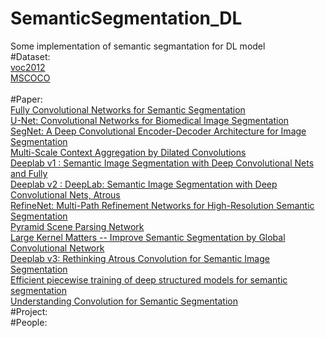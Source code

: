 # SemanticSegmentation_DL
Some implementation of semantic segmantation for DL model</br>
#Dataset:</br>
[voc2012](http://host.robots.ox.ac.uk/pascal/VOC/voc2012/)</br>
[MSCOCO](http://mscoco.org/explore/)</br>
</br>
#Paper:</br>
[Fully Convolutional Networks for Semantic Segmentation](https://arxiv.org/abs/1411.4038)</br>
[U-Net: Convolutional Networks for Biomedical Image Segmentation](https://arxiv.org/abs/1505.04597)</br>
[SegNet: A Deep Convolutional Encoder-Decoder Architecture for Image Segmentation](https://arxiv.org/abs/1511.00561)</br>
[Multi-Scale Context Aggregation by Dilated Convolutions](https://arxiv.org/abs/1511.07122)</br>
[Deeplab v1 : Semantic Image Segmentation with Deep Convolutional Nets and Fully](https://arxiv.org/abs/1412.7062)</br>
[Deeplab v2 : DeepLab: Semantic Image Segmentation with Deep Convolutional Nets, Atrous ](https://arxiv.org/abs/1606.00915)</br>
[RefineNet: Multi-Path Refinement Networks for High-Resolution Semantic Segmentation](https://arxiv.org/abs/1611.06612)</br>
[Pyramid Scene Parsing Network](https://arxiv.org/abs/1611.06612)</br>
[Large Kernel Matters -- Improve Semantic Segmentation by Global Convolutional Network](https://arxiv.org/abs/1703.02719)</br>
[Deeplab v3: Rethinking Atrous Convolution for Semantic Image Segmentation](https://arxiv.org/abs/1706.05587)</br>
[Efficient piecewise training of deep structured models for semantic segmentation](https://arxiv.org/abs/1504.01013)</br>
[Understanding Convolution for Semantic Segmentation](https://arxiv.org/abs/1702.08502)</br>
#Project:</br>
#People:</br>
